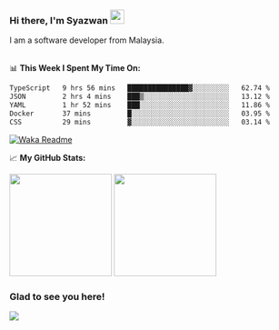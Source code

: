 ### Hi there, I'm Syazwan <img src="https://media.giphy.com/media/hvRJCLFzcasrR4ia7z/giphy.gif" width="25px">
I am a software developer from Malaysia.
<br/><br/>

📊 **This Week I Spent My Time On:**
<!--START_SECTION:waka-->

```txt
TypeScript   9 hrs 56 mins   ███████████████▓░░░░░░░░░   62.74 %
JSON         2 hrs 4 mins    ███▒░░░░░░░░░░░░░░░░░░░░░   13.12 %
YAML         1 hr 52 mins    ███░░░░░░░░░░░░░░░░░░░░░░   11.86 %
Docker       37 mins         █░░░░░░░░░░░░░░░░░░░░░░░░   03.95 %
CSS          29 mins         ▓░░░░░░░░░░░░░░░░░░░░░░░░   03.14 %
```

<!--END_SECTION:waka-->
[![Waka Readme](https://github.com/syazwanz/syazwanz/actions/workflows/wakatime.yml/badge.svg)](https://github.com/syazwanz/syazwanz/actions/workflows/wakatime.yml)

📈 **My GitHub Stats:**

<p>
  <img height="180em" src="https://github-readme-stats.vercel.app/api?username=syazwanz&show_icons=true&hide_border=false&&count_private=true&include_all_commits=true" />
  <img height="180em" src="https://github-readme-stats.vercel.app/api/top-langs/?username=syazwanz&exclude_repo=KNN-Image-Classification&show_icons=true&hide_border=false&layout=compact&langs_count=8"/>
</p>

### Glad to see you here!
![](https://visitor-badge.glitch.me/badge?page_id=syazwanz.syazwanz)
